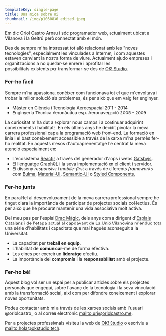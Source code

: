 ```yaml
---
templateKey: single-page
title: Una mica sobre mi
thumbnail: /img/p1030836_edited.jpeg
---
```

Em dic Oriol Castro Arnau i sóc programador web, actualment ubicat a Vilanova i la Geltrú però connectat amb el món.

Des de sempre m'ha interessat tot allò relacionat amb les "noves tecnologies", especialment les vinculades a Internet, i com aquestes estaven canviant la nostra forma de viure. Actualment ajudo empreses i organitzacions a no quedar-se enrere i aprofitar les possibilitats existents per transformar-se des de [OK! Studio](https://www.okstudio.tech/).

### Fer-ho fàcil

Sempre m'ha apassionat conèixer com funcionava tot el que m'envoltava i trobar la millor solució als problemes, és per això que em vaig fer enginyer.

* Màster en Ciència i Tecnologia Aeroespacial 2011 - 2014
* Enginyeria Tècnica Aeronàutica esp. Aeronavegació 2005 - 2009

La curiositat m'ha dut a explorar nous camps i a continuar adquirint coneixements i habilitats. En els últims anys he decidit pivotar la meva carrera professional cap a la programació web front-end. La formació en línia i el bast coneixement accessible a través de la xarxa m'ha permès fer-ho realitat. En aquests mesos d'autoaprenentatge he centrat la meva atenció especialment en:

* L'ecosistema [Reactjs](https://reactjs.org) a través del generador d'apps i webs [Gatsbyjs](https://www.gatsbyjs.org/).
* El llenguatge [GraphQL](https://graphql.org/) i la seva implementació en el client i servidor.
* El disseny _responsive_ i _mobile-first_ a través de diferents _frameworks_ com [Bulma](https://bulma.io/), [Material-UI](https://material-ui.com/), [Semantic-UI](https://semantic-ui.com/) o [Styled Components.](https://www.styled-components.com/)

### Fer-ho junts

En paral·lel al desenvolupament de la meva carrera professional sempre he tingut clara la importància de participar de projectes socials col·lectius. És per això que he procurat mantenir una vida associativa molt activa.

Del meu pas per l'esplai [Drac Màgic](http://dracmagic.org/), dels anys com a dirigent d'[Esplais Catalans](http://esplac.cat/) i de l'etapa actual al capdavant de [La Unió Vilanovina](http://www.launiovilanovina.cat/) m'enduc tota una sèrie d'habilitats i capacitats que mai hagués aconseguit a la Universitat.

* La capacitat per **treball en equip**.
* L'habilitat de **comunicar**-me de forma efectiva.
* Les eines per exercir un **lideratge** efectiu.
* La importància del **compromís** i la **responsabilitat** amb el projecte.

### Fer-ho bé!

Aquest blog vol ser un espai per a publicar articles sobre els projectes personals que engegui, sobre l'avanç de la tecnologia i la seva vinculació amb la transformació social, així com per difondre coneixement i explorar noves oportunitats.

Podeu contactar amb mi a través de les xarxes socials amb l'usuari @oriolcastro_ o al correu electrònic <mailto:uri@oriolcastro.me>.

Per a projectes professionals visiteu la web de [OK! Studio](https://www.okstudio.tech/) o escriviu a <mailto:hola@okstudio.tech>.
